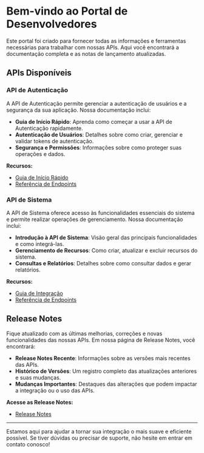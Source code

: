# Bem-vindo ao Portal de Desenvolvedores

Este portal foi criado para fornecer todas as informações e ferramentas necessárias para trabalhar com nossas APIs. Aqui você encontrará a documentação completa e as notas de lançamento atualizadas.

## APIs Disponíveis

### API de Autenticação

A API de Autenticação permite gerenciar a autenticação de usuários e a segurança da sua aplicação. Nossa documentação inclui:

- **Guia de Início Rápido**: Aprenda como começar a usar a API de Autenticação rapidamente.
- **Autenticação de Usuários**: Detalhes sobre como criar, gerenciar e validar tokens de autenticação.
- **Segurança e Permissões**: Informações sobre como proteger suas operações e dados.

**Recursos:**

- [Guia de Início Rápido](/docs/api/authentication/index.md)
- [Referência de Endpoints](/docs/api/authentication/login.md)


### API de Sistema

A API de Sistema oferece acesso às funcionalidades essenciais do sistema e permite realizar operações de gerenciamento. Nossa documentação inclui:

- **Introdução à API de Sistema**: Visão geral das principais funcionalidades e como integrá-las.
- **Gerenciamento de Recursos**: Como criar, atualizar e excluir recursos do sistema.
- **Consultas e Relatórios**: Detalhes sobre como consultar dados e gerar relatórios.

**Recursos:**

- [Guia de Integração](/docs/api/system/index.md)
- [Referência de Endpoints](/docs/api/system/campus.md)


## Release Notes

Fique atualizado com as últimas melhorias, correções e novas funcionalidades das nossas APIs. Em nossa página de Release Notes, você encontrará:

- **Release Notes Recente**: Informações sobre as versões mais recentes das APIs.
- **Histórico de Versões**: Um registro completo das atualizações anteriores e suas mudanças.
- **Mudanças Importantes**: Destaques das alterações que podem impactar a integração ou o uso das APIs.

**Acesse as Release Notes:**

- [Release Notes](/docs/release-notes/v1/v1.0.0.md)

---

Estamos aqui para ajudar a tornar sua integração o mais suave e eficiente possível. Se tiver dúvidas ou precisar de suporte, não hesite em entrar em contato conosco!

